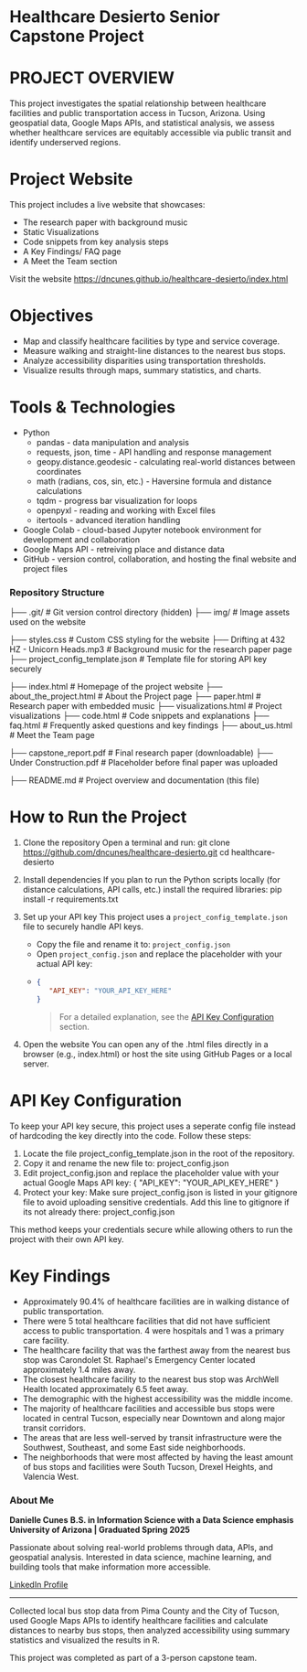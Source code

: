 # Healthcare Desierto Senior Capstone Project

# PROJECT OVERVIEW
This project investigates the spatial relationship between healthcare facilities and public transportation access in Tucson, Arizona. Using geospatial data, Google Maps APIs, and statistical analysis, we assess whether healthcare services are equitably accessible via public transit and identify underserved regions.

# Project Website
This project includes a live website that showcases:
  - The research paper with background music
  - Static Visualizations
  - Code snippets from key analysis steps
  - A Key Findings/ FAQ page
  - A Meet the Team section

Visit the website
https://dncunes.github.io/healthcare-desierto/index.html

# Objectives
- Map and classify healthcare facilities by type and service coverage.
- Measure walking and straight-line distances to the nearest bus stops.
- Analyze accessibility disparities using transportation thresholds.
- Visualize results through maps, summary statistics, and charts.

# Tools & Technologies
- Python
  - pandas - data manipulation and analysis
  - requests, json, time - API handling and response management
  - geopy.distance.geodesic - calculating real-world distances between coordinates
  - math (radians, cos, sin, etc.) - Haversine formula and distance calculations
  - tqdm - progress bar visualization for loops
  - openpyxl - reading and working with Excel files
  - itertools - advanced iteration handling
- Google Colab - cloud-based Jupyter notebook environment for development and collaboration
- Google Maps API - retreiving place and distance data
- GitHub - version control, collaboration, and hosting the final website and project files

### Repository Structure
├── .git/ # Git version control directory (hidden)
├── img/ # Image assets used on the website

├── styles.css # Custom CSS styling for the website
├── Drifting at 432 HZ - Unicorn Heads.mp3 # Background music for the research paper page
├── project_config_template.json # Template file for storing API key securely

├── index.html # Homepage of the project website
├── about_the_project.html # About the Project page
├── paper.html # Research paper with embedded music
├── visualizations.html # Project visualizations
├── code.html # Code snippets and explanations
├── faq.html # Frequently asked questions and key findings
├── about_us.html # Meet the Team page

├── capstone_report.pdf # Final research paper (downloadable)
├── Under Construction.pdf # Placeholder before final paper was uploaded

├── README.md # Project overview and documentation (this file)
# How to Run the Project

1. Clone the repository
   Open a terminal and run:
   git clone https://github.com/dncunes/healthcare-desierto.git
   cd healthcare-desierto
2. Install dependencies
   If you plan to run the Python scripts locally (for distance calculations, API calls, etc.) install the required libraries:
   pip install -r requirements.txt
3. Set up your API key
   This project uses a `project_config_template.json` file to securely handle API keys.
   
   - Copy the file and rename it to: `project_config.json`
   - Open `project_config.json` and replace the placeholder with your actual API key:
   - ```json
     {
        "API_KEY": "YOUR_API_KEY_HERE"
     }
     ```
     > For a detailed explanation, see the [API Key Configuration](#-api-key-configuration) section.
  5. Open the website
     You can open any of the .html files directly in a browser (e.g., index.html) or host the site using GitHub Pages or a local server.

# API Key Configuration
To keep your API key secure, this project uses a seperate config file instead of hardcoding the key directly into the code.
Follow these steps:
  1. Locate the file project_config_template.json in the root of the repository.
  2. Copy it and rename the new file to:
     project_config.json
3. Edit project_config.json and replace the placeholder value with your actual Google Maps API key:
   {
  "API_KEY": "YOUR_API_KEY_HERE"
   }
4. Protect your key:
   Make sure project_config.json is listed in your gitignore file to avoid uploading sensitive credentials.
   Add this line to gitignore if its not already there:
   project_config.json
   
This method keeps your credentials secure while allowing others to run the project with their own API key.

# Key Findings

- Approximately 90.4% of healthcare facilities are in walking distance of public transportation.
- There were 5 total healthcare facilities that did not have sufficient access to public transportation. 4 were hospitals and 1 was a primary care facility.
- The healthcare facility that was the farthest away from the nearest bus stop was Carondolet St. Raphael's Emergency Center located approximately 1.4 miles away.
- The closest healthcare facility to the nearest bus stop was ArchWell Health located approximately 6.5 feet away.
- The demographic with the highest accessibility was the middle income.
- The majority of healthcare facilities and accessible bus stops were located in central Tucson, especially near Downtown and along major transit corridors.
- The areas that are less well-served by transit infrastructure were the Southwest, Southeast, and some East side neighborhoods.
- The neighborhoods that were most affected by having the least amount of bus stops and facilities were South Tucson, Drexel Heights, and Valencia West.

### About Me

**Danielle Cunes**
**B.S. in Information Science with a Data Science emphasis**
**University of Arizona | Graduated Spring 2025**

Passionate about solving real-world problems through data, APIs, and geospatial analysis.
Interested in data science, machine learning, and building tools that make information more accessible.

[LinkedIn Profile](https://www.linkedin.com/in/daniellecunes/)

---

Collected local bus stop data from Pima County and the City of Tucson, used Google Maps APIs to identify healthcare facilities and calculate distances to nearby bus stops, then analyzed accessibility using summary statistics and visualized the results in R.

This project was completed as part of a 3-person capstone team.
